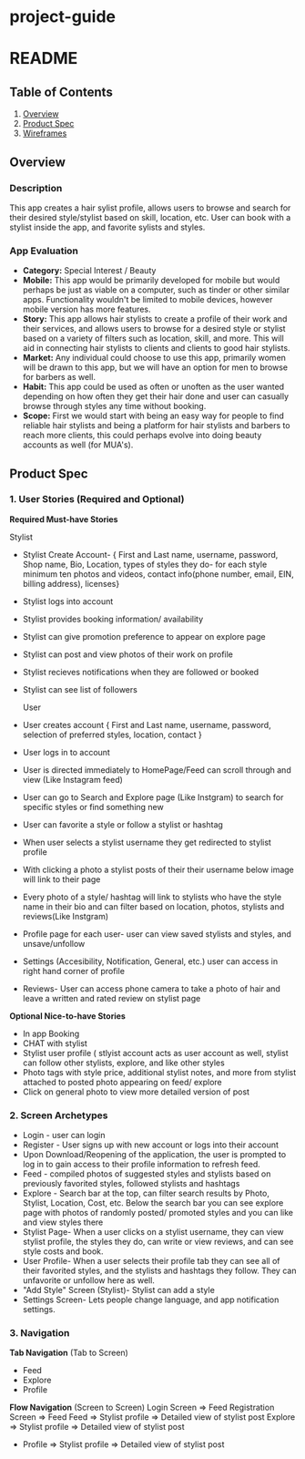 # project-guide
README 
===


## Table of Contents
1. [Overview](#Overview)
1. [Product Spec](#Product-Spec)
1. [Wireframes](#Wireframes)

## Overview
### Description
This app creates a hair sylist profile, allows users to browse and search for their desired style/stylist based on skill, location, etc. User can book with a stylist inside the app, and favorite sylists and styles.

### App Evaluation
- **Category:** Special Interest / Beauty
- **Mobile:** This app would be primarily developed for mobile but would perhaps be just as viable on a computer, such as tinder or other similar apps. Functionality wouldn't be limited to mobile devices, however mobile version has more features.
- **Story:** This app allows hair stylists to create a profile of their work and their services, and allows users to browse for a desired style or stylist based on a variety of filters such as location, skill, and more. This will aid in connecting hair stylists to clients and clients to good hair stylists.
- **Market:** Any individual could choose to use this app, primarily women will be drawn to this app, but we will have an option for men to browse for barbers as well.
- **Habit:** This app could be used as often or unoften as the user wanted depending on how often they get their hair done and user can casually browse through styles any time without booking.
- **Scope:** First we would start with being an easy way for people to find reliable hair stylists and being a platform for hair stylists and barbers to reach more clients, this could perhaps evolve into doing beauty accounts as well (for MUA's). 
## Product Spec
### 1. User Stories (Required and Optional)

**Required Must-have Stories**
  
  Stylist 
* Stylist Create Account- { First and Last name, username, password, Shop name, Bio, Location, types of styles they do- for each style minimum ten photos and videos, contact info(phone number, email, EIN, billing address), licenses}
* Stylist logs into account
* Stylist provides booking information/ availability
* Stylist can give promotion preference to appear on explore page
* Stylist can post and view photos of their work on profile
* Stylist recieves notifications when they are followed or booked
* Stylist can see list of followers

  User
* User creates account { First and Last name, username, password, selection of preferred styles, location, contact }
* User logs in to account
* User is directed immediately to HomePage/Feed can scroll through and view (Like Instagram feed)
* User can go to Search and Explore page (Like Instgram) to search for specific styles or find something new
* User can favorite a style or follow a stylist or hashtag
* When user selects a stylist username they get redirected to stylist profile
* With clicking a photo a stylist posts of their their username below image will link to their page
* Every photo of a style/ hashtag will link to stylists who have the style name in their bio and can filter based on location, photos, stylists and reviews(Like Instgram)
* Profile page for each user- user can view saved stylists and styles, and unsave/unfollow
* Settings (Accesibility, Notification, General, etc.) user can access in right hand corner of profile 
* Reviews- User can access phone camera to take a photo of hair and leave a written and rated review on stylist page


**Optional Nice-to-have Stories**
* In app Booking 
* CHAT with stylist
* Stylist user profile ( stlyist account acts as user account as well, stylist can follow other stylists, explore, and like other styles
* Photo tags with style price, additional stylist notes, and more from stylist attached to posted photo appearing on feed/ explore
* Click on general photo to view more detailed version of post 
### 2. Screen Archetypes

* Login - user can login
* Register - User signs up with new account or logs into their account
* Upon Download/Reopening of the application, the user is prompted to log in to gain access to their profile information to refresh feed.
* Feed - compiled photos of suggested styles and stylists based on previously favorited styles, followed stylists and hashtags
* Explore - Search bar at the top, can filter search results by Photo, Stylist, Location, Cost, etc. Below the search bar you can see explore page with photos of randomly posted/ promoted styles and you can like and view styles there
* Stylist Page- When a user clicks on a stylist username, they can view stylist profile, the styles they do, can write or view reviews, and can see style costs and book.
* User Profile- When a user selects their profile tab they can see all of their favorited styles, and the stylists and hashtags they follow. They can unfavorite or unfollow here as well.
* "Add Style" Screen  (Stylist)- Stylist can add a style 
* Settings Screen- Lets people change language, and app notification settings.

### 3. Navigation

**Tab Navigation** (Tab to Screen)

* Feed
* Explore
* Profile

**Flow Navigation** (Screen to Screen)
Login Screen
=> Feed
Registration Screen
=> Feed
Feed
=> Stylist profile
=> Detailed view of stylist post
Explore
=> Stylist profile
=> Detailed view of stylist post
* Profile
=> Stylist profile
=> Detailed view of stylist post

